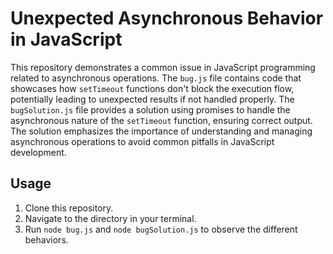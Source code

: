 # Unexpected Asynchronous Behavior in JavaScript

This repository demonstrates a common issue in JavaScript programming related to asynchronous operations. The `bug.js` file contains code that showcases how `setTimeout` functions don't block the execution flow, potentially leading to unexpected results if not handled properly. The `bugSolution.js` file provides a solution using promises to handle the asynchronous nature of the `setTimeout` function, ensuring correct output.  The solution emphasizes the importance of understanding and managing asynchronous operations to avoid common pitfalls in JavaScript development. 

## Usage
1. Clone this repository.
2. Navigate to the directory in your terminal.
3. Run `node bug.js` and `node bugSolution.js` to observe the different behaviors.